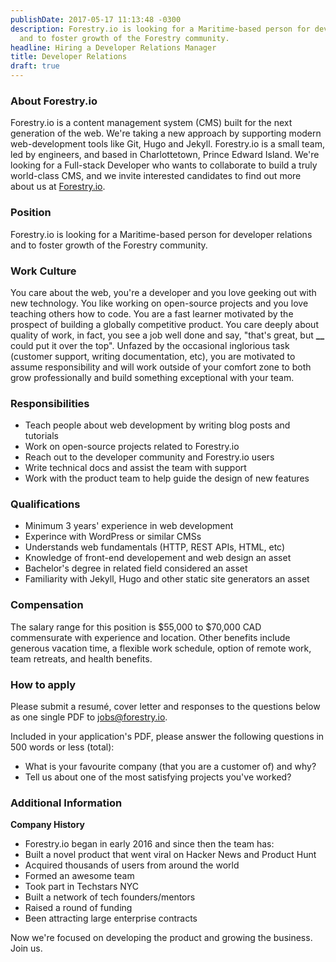 ```yaml
---
publishDate: 2017-05-17 11:13:48 -0300
description: Forestry.io is looking for a Maritime-based person for developer relations
  and to foster growth of the Forestry community.
headline: Hiring a Developer Relations Manager
title: Developer Relations
draft: true
---
```


### About Forestry.io

Forestry.io is a content management system (CMS) built for the next generation of the web. We're taking a new approach by supporting modern web-development tools like Git, Hugo and Jekyll. Forestry.io is a small team, led by engineers, and based in Charlottetown, Prince Edward Island. We're looking for a Full-stack Developer who wants to collaborate to build a truly world-class CMS, and we invite interested candidates to find out more about us at [Forestry.io](https://forestry.io).

### Position

Forestry.io is looking for a Maritime-based person for developer relations and to foster growth of the Forestry community.

### Work Culture

You care about the web, you're a developer and you love geeking out with new technology. You like working on open-source projects and you love teaching others how to code. You are a fast learner motivated by the prospect of building a globally competitive product. You care deeply about quality of work, in fact, you see a job well done and say, "that's great, but **\_\_** could put it over the top". Unfazed by the occasional inglorious task (customer support, writing documentation, etc), you are motivated to assume responsibility and will work outside of your comfort zone to both grow professionally and build something exceptional with your team.

### Responsibilities

* Teach people about web development by writing blog posts and tutorials
* Work on open-source projects related to Forestry.io
* Reach out to the developer community and Forestry.io users
* Write technical docs and assist the team with support
* Work with the product team to help guide the design of new features

### Qualifications

* Minimum 3 years' experience in web development
* Experince with WordPress or similar CMSs
* Understands web fundamentals (HTTP, REST APIs, HTML, etc)
* Knowledge of front-end developement and web design an asset
* Bachelor's degree in related field considered an asset
* Familiarity with Jekyll, Hugo and other static site generators an asset

### Compensation

The salary range for this position is $55,000 to $70,000 CAD commensurate with experience and location. Other benefits include generous vacation time, a flexible work schedule, option of remote work, team retreats, and health benefits.

### How to apply

Please submit a resumé, cover letter and responses to the questions below as one single PDF to [jobs@forestry.io](mailto:jobs@forestry.io).

Included in your application's PDF, please answer the following questions in 500 words or less (total):

* What is your favourite company (that you are a customer of) and why?
* Tell us about one of the most satisfying projects you've worked?

### Additional Information

**Company History**

* Forestry.io began in early 2016 and since then the team has:
* Built a novel product that went viral on Hacker News and Product Hunt
* Acquired thousands of users from around the world
* Formed an awesome team
* Took part in Techstars NYC
* Built a network of tech founders/mentors
* Raised a round of funding
* Been attracting large enterprise contracts

Now we're focused on developing the product and growing the business. Join us.
